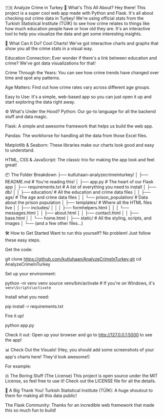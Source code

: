 🇹🇷 Analyze Crime in Turkey
📝 What's This All About?
Hey there! This project is a super cool web app made with Python and Flask. It's all about checking out crime data in Turkey! We're using official stats from the Turkish Statistical Institute (TÜİK) to see how crime relates to things like how much education people have or how old they are. It's an interactive tool to help you visualize the data and get some interesting insights.

🚀 What Can It Do?
Cool Charts! We've got interactive charts and graphs that show you all the crime stats in a visual way.

Education Connection: Ever wonder if there's a link between education and crime? We've got data visualizations for that!

Crime Through the Years: You can see how crime trends have changed over time and spot any patterns.

Age Matters: Find out how crime rates vary across different age groups.

Easy to Use: It's a simple, web-based app so you can just open it up and start exploring the data right away.

⚙️ What's Under the Hood?
Python: Our go-to language for all the backend stuff and data magic.

Flask: A simple and awesome framework that helps us build the web app.

Pandas: The workhorse for handling all the data from those Excel files.

Matplotlib & Seaborn: These libraries make our charts look good and easy to understand.

HTML, CSS & JavaScript: The classic trio for making the app look and feel great!

📦 The Folder Breakdown
├── kutluhaan-analyzecrimeinturkey/
│   ├── README.md                      # You're reading this!
│   ├── app.py                         # The heart of our Flask app
│   ├── requirements.txt               # A list of everything you need to install
│   ├── db/
│   │   ├── education/                 # All the education and crime data files
│   │   ├── age/                       # The age and crime data files
│   │   └── prison_population/         # Data about the prison population
│   ├── templates/                     # Where all the HTML files live
│   │   ├── includes/
│   │   │   ├── formhelpers.html
│   │   │   └── messages.html
│   │   ├── about.html
│   │   ├── contact.html
│   │   ├── base.html
│   │   └── home.html
│   ├── static/                        # All the styling, scripts, and images
│   └── (and a few other files...)

🛠️ How to Get Started
Want to run this yourself? No problem! Just follow these easy steps.

Get the code:

git clone https://github.com/kutluhaan/AnalyzeCrimeInTurkey.git
cd AnalyzeCrimeInTurkey

Set up your environment:

python -m venv venv
source venv/bin/activate   # If you're on Windows, it's `venv\Scripts\activate`

Install what you need:

pip install -r requirements.txt

Fire it up!

python app.py

Check it out:
Open up your browser and go to http://127.0.0.1:5000 to see the app!

📊 Check Out the Visuals!
(Hey, you should add some screenshots of your app's charts here! They'd look awesome!)

For example:

⚖️ The Boring Stuff (The License)
This project is open source under the MIT License, so feel free to use it! Check out the LICENSE file for all the details.

🙏 A Big Thank You!
Turkish Statistical Institute (TÜİK): A huge shoutout to them for making all this data public!

The Flask Community: Thanks for an incredible web framework that made this so much fun to build!
